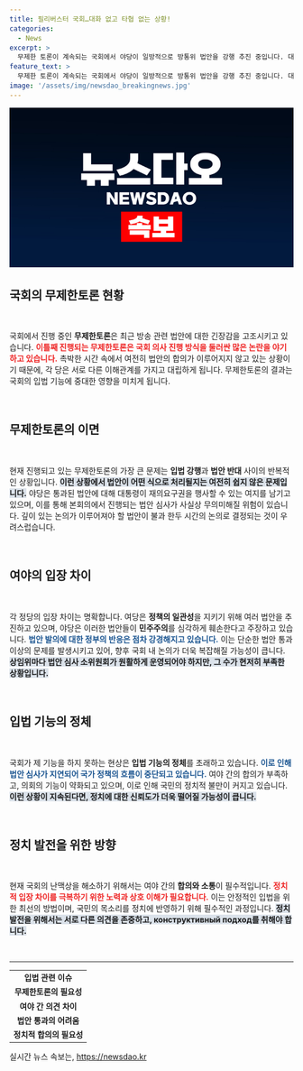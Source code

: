 ```yaml
---
title: 필리버스터 국회…대화 없고 타협 없는 상황!
categories:
  - News
excerpt: >
  무제한 토론이 계속되는 국회에서 야당이 일방적으로 방통위 법안을 강행 추진 중입니다. 대통령의 재의 요구로 입법 논의는 정체 상태! 과연 진전이 있을까요? 클릭해서 자세히 알아보세요!
feature_text: >
  무제한 토론이 계속되는 국회에서 야당이 일방적으로 방통위 법안을 강행 추진 중입니다. 대통령의 재의 요구로 입법 논의는 정체 상태! 과연 진전이 있을까요? 클릭해서 자세히 알아보세요!
image: '/assets/img/newsdao_breakingnews.jpg'
---
```


<p><img src="/assets/img/newsdao_breakingnews.jpg" alt="flaretime 속보" /></p>

<h2 data-ke-size="size26">국회의 무제한토론 현황</h2>

<p data-ke-size="size16">&nbsp;</p>

<p>국회에서 진행 중인 <b>무제한토론</b>은 최근 방송 관련 법안에 대한 긴장감을 고조시키고 있습니다. <b><span style="color: #ee2323;">이틀째 진행되는 무제한토론은 국회 의사 진행 방식을 둘러싼 많은 논란을 야기하고 있습니다.</span></b> 촉박한 시간 속에서 여전히 법안의 합의가 이루어지지 않고 있는 상황이기 때문에, 각 당은 서로 다른 이해관계를 가지고 대립하게 됩니다. 무제한토론의 결과는 국회의 입법 기능에 중대한 영향을 미치게 됩니다.</p>

<p data-ke-size="size16">&nbsp;</p>

<h2 data-ke-size="size26">무제한토론의 이면</h2>

<p data-ke-size="size16">&nbsp;</p>

<p>현재 진행되고 있는 무제한토론의 가장 큰 문제는 <b>입법 강행</b>과 <b>법안 반대</b> 사이의 반복적인 상황입니다. <b><span style="background-color: #21538527;">이런 상황에서 법안이 어떤 식으로 처리될지는 여전히 쉽지 않은 문제입니다.</span></b> 야당은 통과된 법안에 대해 대통령이 재의요구권을 행사할 수 있는 여지를 남기고 있으며, 이를 통해 본회의에서 진행되는 법안 심사가 사실상 무의미해질 위험이 있습니다. 깊이 있는 논의가 이루어져야 할 법안이 불과 한두 시간의 논의로 결정되는 것이 우려스럽습니다.</p>

<p data-ke-size="size16">&nbsp;</p>

<h2 data-ke-size="size26">여야의 입장 차이</h2>

<p data-ke-size="size16">&nbsp;</p>

<p>각 정당의 입장 차이는 명확합니다. 여당은 <b>정책의 일관성</b>을 지키기 위해 여러 법안을 추진하고 있으며, 야당은 이러한 법안들이 <b>민주주의</b>를 심각하게 훼손한다고 주장하고 있습니다. <b><span style="color: #1a5490;">법안 발의에 대한 정부의 반응은 점차 강경해지고 있습니다.</span></b> 이는 단순한 법안 통과 이상의 문제를 발생시키고 있어, 향후 국회 내 논의가 더욱 복잡해질 가능성이 큽니다. <b><span style="background-color: #21538527;">상임위마다 법안 심사 소위원회가 원활하게 운영되어야 하지만, 그 수가 현저히 부족한 상황입니다.</span></b></p>

<p data-ke-size="size16">&nbsp;</p>

<h2 data-ke-size="size26">입법 기능의 정체</h2>

<p data-ke-size="size16">&nbsp;</p>

<p>국회가 제 기능을 하지 못하는 현상은 <b>입법 기능의 정체</b>를 초래하고 있습니다. <b><span style="color: #1a5490;">이로 인해 법안 심사가 지연되어 국가 정책의 흐름이 중단되고 있습니다.</span></b> 여야 간의 합의가 부족하고, 의회의 기능이 약화되고 있으며, 이로 인해 국민의 정치적 불만이 커지고 있습니다. <b><span style="background-color: #21538527;">이런 상황이 지속된다면, 정치에 대한 신뢰도가 더욱 떨어질 가능성이 큽니다.</span></b></p>

<p data-ke-size="size16">&nbsp;</p>

<h2 data-ke-size="size26">정치 발전을 위한 방향</h2>

<p data-ke-size="size16">&nbsp;</p>

<p>현재 국회의 난맥상을 해소하기 위해서는 여야 간의 <b>합의와 소통</b>이 필수적입니다. <b><span style="color: #ee2323;">정치적 입장 차이를 극복하기 위한 노력과 상호 이해가 필요합니다.</span></b> 이는 안정적인 입법을 위한 최선의 방법이며, 국민의 목소리를 정치에 반영하기 위해 필수적인 과정입니다. <b><span style="background-color: #21538527;">정치 발전을 위해서는 서로 다른 의견을 존중하고, конструктивный подход를 취해야 합니다.</span></b></p>

<p data-ke-size="size16">&nbsp;</p>

<hr>

<table>
  <tr>
    <td style="text-align: center; height: 17px;"><b>입법 관련 이슈</b></td>
  </tr>
  <tr>
    <td style="text-align: center; height: 17px;"><b>무제한토론의 필요성</b></td>
  </tr>
  <tr>
    <td style="text-align: center; height: 17px;"><b>여야 간 의견 차이</b></td>
  </tr>
  <tr>
    <td style="text-align: center; height: 17px;"><b>법안 통과의 어려움</b></td>
  </tr>
  <tr>
    <td style="text-align: center; height: 17px;"><b>정치적 합의의 필요성</b></td>
  </tr>
</table>

<p data-ke-size="size16"></p>
실시간 뉴스 속보는, <a href="https://newsdao.kr" rel="dofollow">https://newsdao.kr</a>


